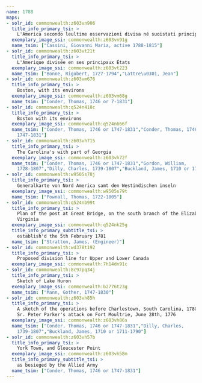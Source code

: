 ```yaml
---
name: 1788
maps:
- solr_id: commonwealth:z603vn906
  title_info_primary_tsi: > 
    L'America secondo leultime osservazioni divisa né suoistati principali
  exemplary_image_ssi: commonwealth:z603vn91g
  name_tsim: ["Cassini, Giovanni Maria, active 1788-1815"]
- solr_id: commonwealth:z603vt21t
  title_info_primary_tsi: > 
    L'Amerique divisée en ses principaux États
  exemplary_image_ssi: commonwealth:z603vt223
  name_tsim: ["Bonne, Rigobert, 1727-1794","Lattre\u0301, Jean"]
- solr_id: commonwealth:z603vm676
  title_info_primary_tsi: > 
    Boston, with its environs
  exemplary_image_ssi: commonwealth:z603vm68g
  name_tsim: ["Conder, Thomas, 1746 or 7-1831"]
- solr_id: commonwealth:q524n418c
  title_info_primary_tsi: > 
    Boston with its environs
  exemplary_image_ssi: commonwealth:q524n666f
  name_tsim: ["Conder, Thomas, 1746 or 1747-1831","Conder, Thomas, 1746 or
    1747-1831"]
- solr_id: commonwealth:z603vh715
  title_info_primary_tsi: > 
    The Carolina's with part of Georgia
  exemplary_image_ssi: commonwealth:z603vh72f
  name_tsim: ["Conder, Thomas, 1746 or 1747-1831","Gordon, William,
    1728-1807","Dilly, Charles, 1739-1807","Buckland, James, 1710 or 1711-1790"]
- solr_id: commonwealth:w9505s78j
  title_info_primary_tsi: > 
    Generalkarte von Nord America samt den Westindischen inseln
  exemplary_image_ssi: commonwealth:w9505s79t
  name_tsim: ["Pownall, Thomas, 1722-1805"]
- solr_id: commonwealth:q524nb99t
  title_info_primary_tsi: > 
    Plan of the post at Great Bridge, on the south branch of the Elizabeth River,
    Virginia
  exemplary_image_ssi: commonwealth:q524nk25g
  title_info_primary_subtitle_tsi: > 
    establish'd the 5th February 1781
  name_tsim: ["Stratton, James, (Engineer)"]
- solr_id: commonwealth:wd378t192
  title_info_primary_tsi: > 
    Proposed division line for Upper and Lower Canada
  exemplary_image_ssi: commonwealth:7h14dn91c
- solr_id: commonwealth:8c97pq34j
  title_info_primary_tsi: > 
    Sketch of Lake Huron
  exemplary_image_ssi: commonwealth:b2776t23g
  name_tsim: ["Mann, Gother, 1747-1830"]
- solr_id: commonwealth:z603vh85h
  title_info_primary_tsi: > 
    A sketch of the operations before Charlestown, South Carolina, 1780. A sketch of
    Sr. Peter Parker's attack on Fort Moultrie, June 28th, 1776
  exemplary_image_ssi: commonwealth:z603vh86s
  name_tsim: ["Conder, Thomas, 1746 or 1747-1831","Dilly, Charles,
    1739-1807","Buckland, James, 1710 or 1711-1790"]
- solr_id: commonwealth:z603vh57b
  title_info_primary_tsi: > 
    York Town, and Gloucester Point
  exemplary_image_ssi: commonwealth:z603vh58m
  title_info_primary_subtitle_tsi: > 
    as besieged by the Allied Army
  name_tsim: ["Conder, Thomas, 1746 or 1747-1831"]
---
```

